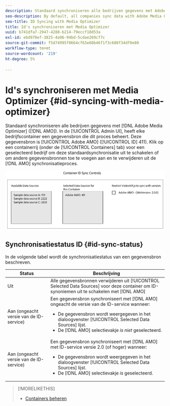 ```yaml
---
description: Standaard synchroniseren alle bedrijven gegevens met Adobe Media Optimizer (AMO). In Admin UI, heeft elke bedrijfcontainer een gegevensbron die dit proces beheert. Deze gegevensbron is Adobe AMO (ID 411). Klik op een containerrij (onder het tabblad Containers) voor een geselecteerd bedrijf om deze standaardsynchronisatie uit te schakelen of om andere gegevensbronnen aan het AMO-synchronisatieproces toe te voegen en te verwijderen.
seo-description: By default, all companies sync data with Adobe Media Optimizer (AMO). In the Admin UI, each company container has a data source that manages this process. This data source is Adobe AMO (ID 411). Click a container row (under the Containers tab) for a selected company to disable this default sync or to add and remove other data sources to the AMO sync process.
seo-title: ID Syncing with Media Optimizer
title: Id's synchroniseren met Media Optimizer
uuid: b741dfa7-2947-4288-b214-79eccf18d53a
exl-id: ebd978ef-3825-4a96-94bd-5cdae269cf7c
source-git-commit: f5d74995f0664cf63e68b46f1f3c608f34df0e80
workflow-type: tm+mt
source-wordcount: '219'
ht-degree: 5%

---
```


# Id&#39;s synchroniseren met Media Optimizer {#id-syncing-with-media-optimizer}

Standaard synchroniseren alle bedrijven gegevens met [!DNL Adobe Media Optimizer] ([!DNL AMO]). In de [!UICONTROL Admin UI], heeft elke bedrijfscontainer een gegevensbron die dit proces beheert. Deze gegevensbron is [!UICONTROL Adobe AMO] ([!UICONTROL ID] 411). Klik op een containerrij (onder de [!UICONTROL Containers] tab) voor een geselecteerd bedrijf om deze standaardsynchronisatie uit te schakelen of om andere gegevensbronnen toe te voegen aan en te verwijderen uit de [!DNL AMO] synchronisatieproces.

![](assets/id-sync.png)

## Synchronisatiestatus ID {#id-sync-status}

In de volgende tabel wordt de synchronisatiestatus van een gegevensbron beschreven.

| Status | Beschrijving |
|------ | -------- |
| Uit | Alle gegevensbronnen verwijderen uit [!UICONTROL Selected Data Sources] voor deze container om ID-synoniemen uit te schakelen met [!DNL AMO] |
| Aan (ongeacht versie van de ID-service) | Een gegevensbron synchroniseert met [!DNL AMO] ongeacht de versie van de ID-service wanneer: <ul><li>De gegevensbron wordt weergegeven in het dialoogvenster [!UICONTROL Selected Data Sources] lijst.</li><li>De [!DNL AMO] selectievakje *is niet* geselecteerd.</li></ul> |
| Aan (ongeacht versie van de ID-service) | Een gegevensbron synchroniseert met [!DNL AMO] met ID-service versie 2.0 (of hoger) wanneer: <ul><li>De gegevensbron wordt weergegeven in het dialoogvenster [!UICONTROL Selected Data Sources] lijst.</li><li>De [!DNL AMO] selectievakje *is* geselecteerd.</li></ul> |

>[!MORELIKETHIS]
>
>* [Containers beheren](../companies/admin-manage-containers.md#task_61DB5CEECC5049DD8D059C642AC3F967)

